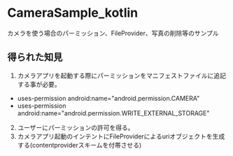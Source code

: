 # CameraSample_kotlin
カメラを使う場合のパーミッション、FileProvider、写真の削除等のサンプル

## 得られた知見
1. カメラアプリを起動する際にパーミッションをマニフェストファイルに追記する事が必要。
  - uses-permission android:name="android.permission.CAMERA"
  - uses-permission android:name="android.permission.WRITE_EXTERNAL_STORAGE"
2. ユーザーにパーミッションの許可を得る。
3. カメラアプリ起動のインテントにFileProviderによるuriオブジェクトを生成する(contentproviderスキームを付帯させる)
